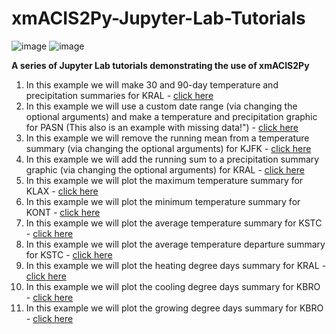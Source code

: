 # xmACIS2Py-Jupyter-Lab-Tutorials

![image](https://github.com/user-attachments/assets/fb5ecdf9-bd51-4243-be7d-92af0952bfd8) ![image](https://github.com/user-attachments/assets/da1b43c0-2b6a-4a5c-9eb4-f08b30cab42b)

**A series of Jupyter Lab tutorials demonstrating the use of xmACIS2Py**

1) In this example we will make 30 and 90-day temperature and precipitation summaries for KRAL - [click here](https://github.com/edrewitz/xmACIS2Py-Jupyter-Lab-Tutorials/blob/main/Tutorials/KRAL.ipynb)
2) In this example we will use a custom date range (via changing the optional arguments) and make a temperature and precipitation graphic for PASN (This also is an example with missing data!") - [click here](https://github.com/edrewitz/xmACIS2Py-Jupyter-Lab-Tutorials/blob/main/Tutorials/PASN.ipynb)
3) In this example we will remove the running mean from a temperature summary (via changing the optional arguments) for KJFK - [click here](https://github.com/edrewitz/xmACIS2Py-Jupyter-Lab-Tutorials/blob/main/Tutorials/running_mean.ipynb)
4) In this example we will add the running sum to a precipitation summary graphic (via changing the optional arguments) for KRAL - [click here](https://github.com/edrewitz/xmACIS2Py-Jupyter-Lab-Tutorials/blob/main/Tutorials/running_sum.ipynb)
5) In this example we will plot the maximum temperature summary for KLAX - [click here](https://github.com/edrewitz/xmACIS2Py-Jupyter-Lab-Tutorials/blob/main/Tutorials/LAX.ipynb)
6) In this example we will plot the minimum temperature summary for KONT - [click here](https://github.com/edrewitz/xmACIS2Py-Jupyter-Lab-Tutorials/blob/main/Tutorials/ONT.ipynb)
7) In this example we will plot the average temperature summary for KSTC - [click here](https://github.com/edrewitz/xmACIS2Py-Jupyter-Lab-Tutorials/blob/main/Tutorials/avg.ipynb)
8) In this example we will plot the average temperature departure summary for KSTC - [click here](https://github.com/edrewitz/xmACIS2Py-Jupyter-Lab-Tutorials/blob/main/Tutorials/avg_dep.ipynb)
9) In this example we will plot the heating degree days summary for KRAL - [click here](https://github.com/edrewitz/xmACIS2Py-Jupyter-Lab-Tutorials/blob/main/Tutorials/hdd.ipynb)
10) In this example we will plot the cooling degree days summary for KBRO - [click here](https://github.com/edrewitz/xmACIS2Py-Jupyter-Lab-Tutorials/blob/main/Tutorials/cdd.ipynb)
11) In this example we will plot the growing degree days summary for KBRO - [click here](https://github.com/edrewitz/xmACIS2Py-Jupyter-Lab-Tutorials/blob/main/Tutorials/gdd.ipynb)

